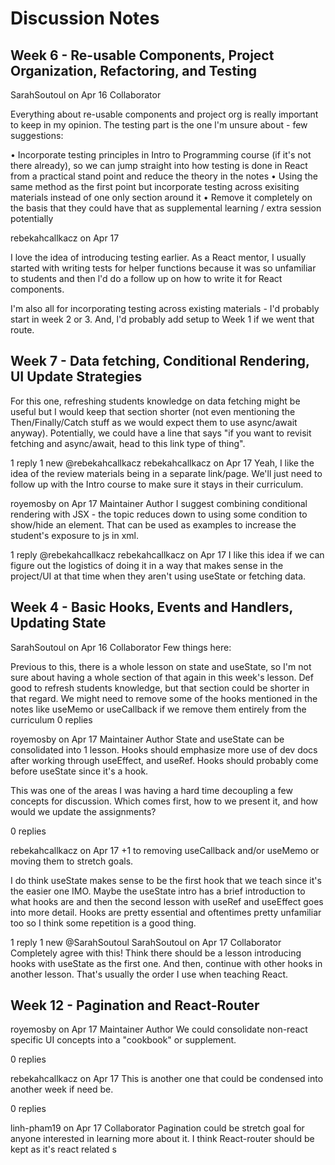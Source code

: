 # Discussion Notes

## Week 6 - Re-usable Components, Project Organization, Refactoring, and Testing

SarahSoutoul on Apr 16 Collaborator

Everything about re-usable components and project org is really important to keep in my opinion. The testing part is the one l'm
unsure about - few suggestions:

• Incorporate testing principles in Intro to Programming course (if it's not there already), so we can jump straight into how testing
is done in React from a practical stand point and reduce the theory in the notes
• Using the same method as the first point but incorporate testing across exisiting materials instead of one only section around it
• Remove it completely on the basis that they could have that as supplemental learning / extra session potentially

rebekahcallkacz on Apr 17

I love the idea of introducing testing earlier. As a React mentor, I usually started with writing tests for helper functions because
it was so unfamiliar to students and then l'd do a follow up on how to write it for React components.

I'm also all for incorporating testing across existing materials - I'd probably start in week 2 or 3. And, l'd probably add setup to
Week 1 if we went that route.

## Week 7 - Data fetching, Conditional Rendering, UI Update Strategies

For this one, refreshing students knowledge on data fetching might be useful but I would keep that section shorter (not even mentioning the Then/Finally/Catch stuff as we would expect them to use async/await anyway). Potentially, we could have a line that says "if you want to revisit fetching and async/await, head to this link type of thing".

1 reply 1 new
@rebekahcallkacz
rebekahcallkacz
on Apr 17
Yeah, I like the idea of the review materials being in a separate link/page. We'll just need to follow up with the Intro course to make sure it stays in their curriculum.

royemosby
on Apr 17
Maintainer
Author
I suggest combining conditional rendering with JSX - the topic reduces down to using some condition to show/hide an element. That can be used as examples to increase the student's exposure to js in xml.

1 reply
@rebekahcallkacz
rebekahcallkacz
on Apr 17
I like this idea if we can figure out the logistics of doing it in a way that makes sense in the project/UI at that time when they aren't using useState or fetching data.

## Week 4 - Basic Hooks, Events and Handlers, Updating State

SarahSoutoul
on Apr 16
Collaborator
Few things here:

Previous to this, there is a whole lesson on state and useState, so I'm not sure about having a whole section of that again in this week's lesson. Def good to refresh students knowledge, but that section could be shorter in that regard.
We might need to remove some of the hooks mentioned in the notes like useMemo or useCallback if we remove them entirely from the curriculum
0 replies

royemosby
on Apr 17
Maintainer
Author
State and useState can be consolidated into 1 lesson. Hooks should emphasize more use of dev docs after working through useEffect, and useRef. Hooks should probably come before useState since it's a hook.

This was one of the areas I was having a hard time decoupling a few concepts for discussion. Which comes first, how to we present it, and how would we update the assignments?

0 replies

rebekahcallkacz
on Apr 17
+1 to removing useCallback and/or useMemo or moving them to stretch goals.

I do think useState makes sense to be the first hook that we teach since it's the easier one IMO. Maybe the useState intro has a brief introduction to what hooks are and then the second lesson with useRef and useEffect goes into more detail. Hooks are pretty essential and oftentimes pretty unfamiliar too so I think some repetition is a good thing.

1 reply 1 new
@SarahSoutoul
SarahSoutoul
on Apr 17
Collaborator
Completely agree with this! Think there should be a lesson introducing hooks with useState as the first one. And then, continue with other hooks in another lesson. That's usually the order I use when teaching React.

## Week 12 - Pagination and React-Router

royemosby
on Apr 17
Maintainer
Author
We could consolidate non-react specific UI concepts into a "cookbook" or supplement.

0 replies

rebekahcallkacz
on Apr 17
This is another one that could be condensed into another week if need be.

0 replies

linh-pham19
on Apr 17
Collaborator
Pagination could be stretch goal for anyone interested in learning more about it. I think React-router should be kept as it's react related
s
